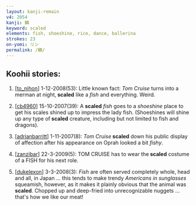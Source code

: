 ```yaml
---
layout: kanji-remain
v4: 2054
kanji: 鱗
keyword: scaled
elements: fish, shoeshine, rice, dance, ballerina
strokes: 23
on-yomi: リン
permalink: /鱗/
---
```


## Koohii stories: 

1) [<a href="http://kanji.koohii.com/profile/to_nihon">to_nihon</a>] 1-12-2008(53): Little known fact: <em>Tom Cruise</em> turns into a merman at night,<strong> scaled</strong> like a <em>fish</em> and everything. Weird.

2) [<a href="http://kanji.koohii.com/profile/cb4960">cb4960</a>] 15-10-2007(39): A <strong>scaled</strong> <em>fish</em> goes to a <em>shoeshine</em> place to get his scales shined up to impress the lady fish. (Shoeshines will shine up any type of<strong> scaled</strong> creature, including but not limited to fish and dragons).

3) [<a href="http://kanji.koohii.com/profile/adrianbarritt">adrianbarritt</a>] 1-11-2007(8): <em>Tom Cruise</em><strong> scaled</strong> down his public display of affection after his appearance on Oprah looked a bit <em>fishy</em>.

4) [<a href="http://kanji.koohii.com/profile/zanzibar">zanzibar</a>] 22-3-2009(5): TOM CRUISE has to wear the<strong> scaled</strong> costume of a FISH for his next role.

5) [<a href="http://kanji.koohii.com/profile/dukelexon">dukelexon</a>] 3-3-2008(3): <em>Fish</em> are often served completely whole, head and all, in Japan ... this tends to make trendy <em>Americans in sunglasses</em> squeamish, however, as it makes it plainly obvious that the animal was<strong> scaled</strong>. Chopped up and deep-fried into unrecognizable nuggets ... that&#039;s how we like our meat!

